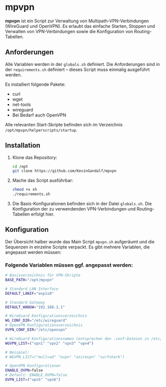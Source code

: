 # mpvpn

**mpvpn** ist ein Script zur Verwaltung von Multipath-VPN-Verbindungen (WireGuard und OpenVPN). Es erlaubt das einfache Starten, Stoppen und Verwalten von VPN-Verbindungen sowie die Konfiguration von Routing-Tabellen.

## Anforderungen

Alle Variablen werden in der `globals.sh` definiert. Die Anforderungen sind in der `requirements.sh` definiert – dieses Script muss einmalig ausgeführt werden.

Es installiert folgende Pakete:
- curl
- wget
- net-tools
- wireguard
- Bei Bedarf auch OpenVPN

Alle relevanten Start-Skripte befinden sich im Verzeichnis `/opt/mpvpn/helperscripts/startup`.

## Installation

1. Klone das Repository:
    ```bash
    cd /opt
    git clone https://github.com/KevinGandalf/mpvpn
    ```

2. Mache das Script ausführbar:
    ```bash
    chmod +x sh
    ./requirements.sh
    ```

3. Die Basis-Konfigurationen befinden sich in der Datei `globals.sh`. Die Konfiguration der zu verwendenden VPN-Verbindungen und Routing-Tabellen erfolgt hier.

## Konfiguration

Der Übersicht halber wurde das Main Script `mpvpn.sh` aufgeräumt und die Sequenzen in einzelne Scripte verpackt. Es gibt mehrere Variablen, die angepasst werden müssen:

### Folgende Variablen müssen ggf. angepasst werden:

```bash
# Basisverzeichnis für VPN-Skripte
BASE_PATH="/opt/mpvpn"

# Standard LAN Interface
DEFAULT_LANIF="enp1s0"

# Standard Gateway
DEFAULT_WANGW="192.168.1.1"

# WireGuard Konfigurationsverzeichnis
WG_CONF_DIR="/etc/wireguard"
# OpenVPN Konfigurationsverzeichnis
OVPN_CONF_DIR="/etc/openvpn"

# WireGuard Konfigurationsnamen (entsprechen den .conf-Dateien in /etc/wireguard)
WGVPN_LIST=("vpn1" "vpn2" "vpn3" "vpn4")

# Beispiel:
# WGVPN_LIST=("mullvad" "ovpn" "azirevpn" "surfshark")

# OpenVPN Konfigurationen
ENABLE_OVPN=false
# Default: ENABLE_OVPN=false
OVPN_LIST=("vpn5" "vpn6")
